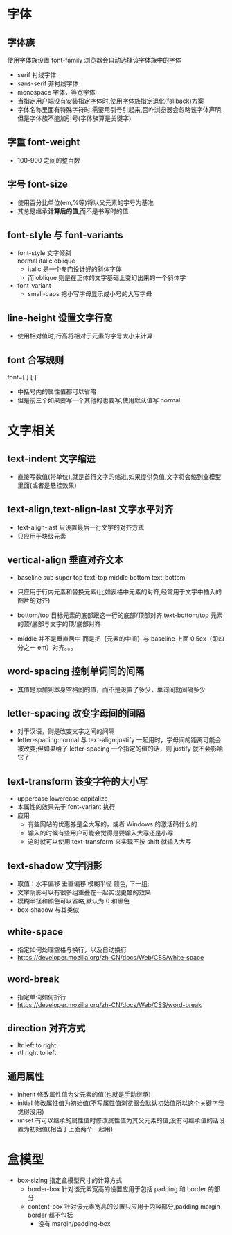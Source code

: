 # 字体

## 字体族

使用字体族设置 font-family 浏览器会自动选择该字体族中的字体

- serif 衬线字体
- sans-serif 非衬线字体
- monospace 字体，等宽字体
- 当指定用户端没有安装指定字体时,使用字体族指定退化(fallback)方案
- 字体名称里面有特殊字符时,需要用引号引起来,否咋浏览器会忽略该字体声明,但是字体族不能加引号(字体族算是关键字)

## 字重 font-weight

- 100-900 之间的整百数

## 字号 font-size

- 使用百分比单位(em,%等)将以父元素的字号为基准
- 其总是继承<strong>计算后的值</strong>,而不是书写时的值

## font-style 与 font-variants

- font-style 文字倾斜  
  normal italic oblique
  - italic 是一个专门设计好的斜体字体
  - 而 oblique 则是在正体的文字基础上变幻出来的一个斜体字
- font-variant
  - small-caps 把小写字母显示成小号的大写字母

## line-height 设置文字行高

- 使用相对值时,行高将相对于元素的字号大小来计算

## font 合写规则

font=[<font-style> <font-variant> <font-weight>] <font-size> [ <line-height> ] <font-family>

- 中括号内的属性值都可以省略
- 但是前三个如果要写一个其他的也要写,使用默认值写 normal

# 文字相关

## text-indent 文字缩进

- 直接写数值(带单位),就是首行文字的缩进,如果提供负值,文字将会缩到盒模型里面(或者是悬挂效果)

## text-align,text-align-last 文字水平对齐

- text-align-last 只设置最后一行文字的对齐方式
- 只应用于块级元素

## vertical-align 垂直对齐文本

- baseline sub super top text-top middle bottom text-bottom
- 只应用于行内元素和替换元素(比如表格中元素的对齐,经常用于文字中插入的图片的对齐)

- bottom/top 目标元素的底部跟这一行的底部/顶部对齐
  text-bottom/top 元素的顶/底部与文字的顶/底部对齐
- middle 并不是垂直居中
  而是把【元素的中间】与 baseline 上面 0.5ex（即四分之一 em）对齐。。。

## word-spacing 控制单词间的间隔

- 其值是添加到本身空格间的值，而不是设置了多少，单词间就间隔多少

## letter-spacing 改变字母间的间隔

- 对于汉语，则是改变文字之间的间隔
- letter-spacing:normal 与 text-align:justify 一起用时，字母间的距离可能会被改变;但如果给了 letter-spacing 一个指定的值的话，则 justify 就不会影响它了

## text-transform 该变字符的大小写

- uppercase lowercase capitalize
- 本属性的效果先于 font-variant 执行
- 应用
  - 有些网站的优惠券是全大写的，或者 Windows 的激活码什么的
  - 输入的时候有些用户可能会觉得是要输入大写还是小写
  - 这时就可以使用 text-transform 来实现不按 shift 就输入大写

## text-shadow 文字阴影

- 取值：水平偏移 垂直偏移 模糊半径 颜色, 下一组;
- 文字阴影可以有很多组重叠在一起实现更酷的效果
- 模糊半径和颜色可以省略,默认为 0 和黑色
- box-shadow 与其类似

## white-space

- 指定如何处理空格与换行，以及自动换行
- https://developer.mozilla.org/zh-CN/docs/Web/CSS/white-space

## word-break

- 指定单词如何折行
- https://developer.mozilla.org/zh-CN/docs/Web/CSS/word-break

## direction 对齐方式

- ltr left to right
- rtl right to left

## 通用属性

- inherit 修改属性值为父元素的值(也就是手动继承)
- initial 修改属性值为初始值(不写属性值浏览器会默认初始值所以这个关键字我觉得没用)
- unset 有可以继承的属性值时修改属性值为其父元素的值,没有可继承值的话设置为初始值(相当于上面两个一起用)

# 盒模型

- box-sizing 指定盒模型尺寸的计算方式
  - border-box 针对该元素宽高的设置应用于包括 padding 和 border 的部分
  - content-box 针对该元素宽高的设置只应用于内容部分,padding margin border 都不包括
    - 没有 margin/padding-box

